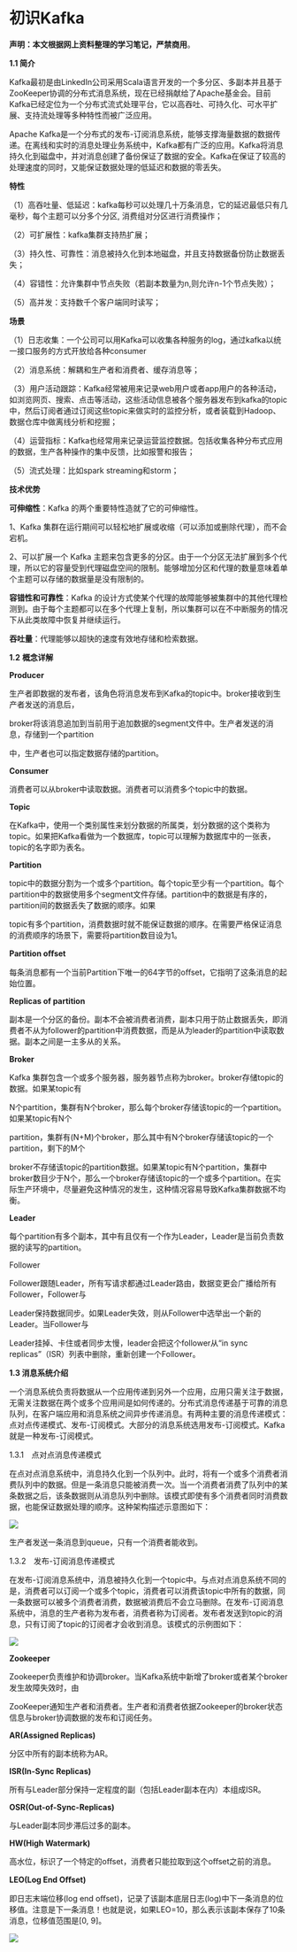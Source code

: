 # 初识Kafka 

**声明：本文根据网上资料整理的学习笔记，严禁商用**。

**1.1 简介**

Kafka最初是由LinkedIn公司采用Scala语言开发的一个多分区、多副本并且基于ZooKeeper协调的分布式消息系统，现在已经捐献给了Apache基金会。目前Kafka已经定位为一个分布式流式处理平台，它以高吞吐、可持久化、可水平扩展、支持流处理等多种特性而被广泛应用。

Apache Kafka是一个分布式的发布-订阅消息系统，能够支撑海量数据的数据传递。在离线和实时的消息处理业务系统中，Kafka都有广泛的应用。Kafka将消息持久化到磁盘中，并对消息创建了备份保证了数据的安全。Kafka在保证了较高的处理速度的同时，又能保证数据处理的低延迟和数据的零丢失。

**特性**

（1）高吞吐量、低延迟：kafka每秒可以处理几十万条消息，它的延迟最低只有几毫秒，每个主题可以分多个分区, 消费组对分区进行消费操作；

（2）可扩展性：kafka集群支持热扩展；

（3）持久性、可靠性：消息被持久化到本地磁盘，并且支持数据备份防止数据丢失；

（4）容错性：允许集群中节点失败（若副本数量为n,则允许n-1个节点失败）；

（5）高并发：支持数千个客户端同时读写；

**场景**

（1）日志收集：一个公司可以用Kafka可以收集各种服务的log，通过kafka以统一接口服务的方式开放给各种consumer

（2）消息系统：解耦和生产者和消费者、缓存消息等；

（3）用户活动跟踪：Kafka经常被用来记录web用户或者app用户的各种活动，如浏览网页、搜索、点击等活动，这些活动信息被各个服务器发布到kafka的topic中，然后订阅者通过订阅这些topic来做实时的监控分析，或者装载到Hadoop、数据仓库中做离线分析和挖掘；

（4）运营指标：Kafka也经常用来记录运营监控数据。包括收集各种分布式应用的数据，生产各种操作的集中反馈，比如报警和报告；

（5）流式处理：比如spark   streaming和storm；

**技术优势**

**可伸缩性**：Kafka   的两个重要特性造就了它的可伸缩性。

1、Kafka     集群在运行期间可以轻松地扩展或收缩（可以添加或删除代理），而不会宕机。

2、可以扩展一个 Kafka 主题来包含更多的分区。由于一个分区无法扩展到多个代理，所以它的容量受到代理磁盘空间的限制。能够增加分区和代理的数量意味着单个主题可以存储的数据量是没有限制的。

**容错性和可靠性**：Kafka 的设计方式使某个代理的故障能够被集群中的其他代理检测到。由于每个主题都可以在多个代理上复制，所以集群可以在不中断服务的情况下从此类故障中恢复并继续运行。

**吞吐量**：代理能够以超快的速度有效地存储和检索数据。

**1.2** **概念详解** 

**Producer**

生产者即数据的发布者，该角色将消息发布到Kafka的topic中。broker接收到生产者发送的消息后，

broker将该消息追加到当前用于追加数据的segment文件中。生产者发送的消息，存储到一个partition

中，生产者也可以指定数据存储的partition。

**Consumer**

消费者可以从broker中读取数据。消费者可以消费多个topic中的数据。

**Topic**

在Kafka中，使用一个类别属性来划分数据的所属类，划分数据的这个类称为topic。如果把Kafka看做为一个数据库，topic可以理解为数据库中的一张表，topic的名字即为表名。

**Partition**

topic中的数据分割为一个或多个partition。每个topic至少有一个partition。每个partition中的数据使用多个segment文件存储。partition中的数据是有序的，partition间的数据丢失了数据的顺序。如果

topic有多个partition，消费数据时就不能保证数据的顺序。在需要严格保证消息的消费顺序的场景下，需要将partition数目设为1。

**Partition oﬀset**

每条消息都有一个当前Partition下唯一的64字节的oﬀset，它指明了这条消息的起始位置。

**Replicas of partition**

副本是一个分区的备份。副本不会被消费者消费，副本只用于防止数据丢失，即消费者不从为follower的partition中消费数据，而是从为leader的partition中读取数据。副本之间是一主多从的关系。

**Broker**

Kafka     集群包含一个或多个服务器，服务器节点称为broker。broker存储topic的数据。如果某topic有

N个partition，集群有N个broker，那么每个broker存储该topic的一个partition。如果某topic有N个

partition，集群有(N+M)个broker，那么其中有N个broker存储该topic的一个partition，剩下的M个

broker不存储该topic的partition数据。如果某topic有N个partition，集群中broker数目少于N个，那么一个broker存储该topic的一个或多个partition。在实际生产环境中，尽量避免这种情况的发生，这种情况容易导致Kafka集群数据不均衡。

**Leader**

每个partition有多个副本，其中有且仅有一个作为Leader，Leader是当前负责数据的读写的partition。             

Follower

Follower跟随Leader，所有写请求都通过Leader路由，数据变更会广播给所有Follower，Follower与

Leader保持数据同步。如果Leader失效，则从Follower中选举出一个新的Leader。当Follower与

Leader挂掉、卡住或者同步太慢，leader会把这个follower从“in sync replicas”（ISR）列表中删除，重新创建一个Follower。

**1.3 消息系统介绍**

一个消息系统负责将数据从一个应用传递到另外一个应用，应用只需关注于数据，无需关注数据在两个或多个应用间是如何传递的。分布式消息传递基于可靠的消息队列，在客户端应用和消息系统之间异步传递消息。有两种主要的消息传递模式：点对点传递模式、发布-订阅模式。大部分的消息系统选用发布-订阅模式。Kafka就是一种发布-订阅模式。

1.3.1　点对点消息传递模式

在点对点消息系统中，消息持久化到一个队列中。此时，将有一个或多个消费者消费队列中的数据。但是一条消息只能被消费一次。当一个消费者消费了队列中的某条数据之后，该条数据则从消息队列中删除。该模式即使有多个消费者同时消费数据，也能保证数据处理的顺序。这种架构描述示意图如下：

![](assets/p-to-c.png)

生产者发送一条消息到queue，只有一个消费者能收到。

1.3.2　发布-订阅消息传递模式

在发布-订阅消息系统中，消息被持久化到一个topic中。与点对点消息系统不同的是，消费者可以订阅一个或多个topic，消费者可以消费该topic中所有的数据，同一条数据可以被多个消费者消费，数据被消费后不会立马删除。在发布-订阅消息系统中，消息的生产者称为发布者，消费者称为订阅者。发布者发送到topic的消息，只有订阅了topic的订阅者才会收到消息。该模式的示例图如下：

![](assets/p-to-c2.png)

**Zookeeper**

Zookeeper负责维护和协调broker。当Kafka系统中新增了broker或者某个broker发生故障失效时，由

ZooKeeper通知生产者和消费者。生产者和消费者依据Zookeeper的broker状态信息与broker协调数据的发布和订阅任务。

**AR(Assigned Replicas)**

分区中所有的副本统称为AR。

**ISR(In-Sync Replicas)**

所有与Leader部分保持一定程度的副（包括Leader副本在内）本组成ISR。

**OSR(Out-of-Sync-Replicas)**

与Leader副本同步滞后过多的副本。

**HW(High Watermark)**

高水位，标识了一个特定的oﬀset，消费者只能拉取到这个oﬀset之前的消息。

**LEO(Log End Oﬀset)**

即日志末端位移(log end oﬀset)，记录了该副本底层日志(log)中下一条消息的位移值。注意是下一条消息！也就是说，如果LEO=10，那么表示该副本保存了10条消息，位移值范围是[0, 9]。

![](assets/move.png)